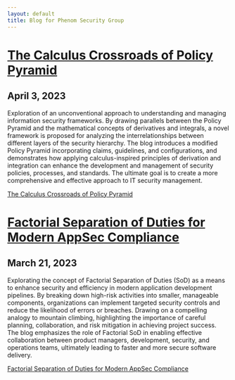 ```yaml
---
layout: default
title: Blog for Phenom Security Group
---
```


# [The Calculus Crossroads of Policy Pyramid](./2023-04-03-calculus-crossroads-of-policy-pyramid)

## April 3, 2023

Exploration of an unconventional approach to understanding and managing information security frameworks. By drawing parallels between the Policy Pyramid and the mathematical concepts of derivatives and integrals, a novel framework is proposed for analyzing the interrelationships between different layers of the security hierarchy. The blog introduces a modified Policy Pyramid incorporating claims, guidelines, and configurations, and demonstrates how applying calculus-inspired principles of derivation and integration can enhance the development and management of security policies, processes, and standards. The ultimate goal is to create a more comprehensive and effective approach to IT security management.

[The Calculus Crossroads of Policy Pyramid](./2023-03-21-calculus-crossroads-policy-pyramid.md)

# [Factorial Separation of Duties for Modern AppSec Compliance](./2023-03-21-factorial-separation-appsec-compliance.md)

## March 21, 2023

Explorating the concept of Factorial Separation of Duties (SoD) as a means to enhance security and efficiency in modern application development pipelines. By breaking down high-risk activities into smaller, manageable components, organizations can implement targeted security controls and reduce the likelihood of errors or breaches. Drawing on a compelling analogy to mountain climbing, highlighting the importance of careful planning, collaboration, and risk mitigation in achieving project success. The blog emphasizes the role of Factorial SoD in enabling effective collaboration between product managers, development, security, and operations teams, ultimately leading to faster and more secure software delivery.

[Factorial Separation of Duties for Modern AppSec Compliance](./2023-03-21-factorial-separation-appsec-compliance.md)

